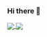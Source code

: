 ### Hi there 👋
<!-- [![Anurag's GitHub stats](https://github-readme-stats.vercel.app/api?username=CodeAlanqian)](https://github.com/anuraghazra/github-readme-stats) -->

<!-- [![Top Langs](https://github-readme-stats.vercel.app/api/top-langs/?username=CodeAlanqian&layout=compact)](https://github.com/anuraghazra/github-readme-stats) -->


<a href="https://github.com/anuraghazra/github-readme-stats" style="length:200px;">
  <img align="center" src="https://github-readme-stats.vercel.app/api?username=CodeAlanqian" />
</a>
<a href="https://github.com/anuraghazra/convoychat" style="length:200px;">
  <img align="center" src="https://github-readme-stats.vercel.app/api/top-langs/?username=CodeAlanqian" />
</a>


<!--
**CodeAlanqian/CodeAlanqian** is a ✨ _special_ ✨ repository because its `README.md` (this file) appears on your GitHub profile.



Here are some ideas to get you started:

- 🔭 I’m currently working on ...
- 🌱 I’m currently learning ...
- 👯 I’m looking to collaborate on ...
- 🤔 I’m looking for help with ...
- 💬 Ask me about ...
- 📫 How to reach me: ...
- 😄 Pronouns: ...
- ⚡ Fun fact: ...
-->
